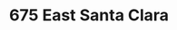 ---
title: 675 East Santa Clara
address: 675 E Santa Clara St, San Jose, CA 95112
developer: Eden Housing
municipality: San Jose
units: 214
phase: Approved
permits:
    MP23-008:
        status: Approved
        initial_date: 2023-11-21
        final_date: 2024-11-18
        apn: [46715084]
        address: 675 E Santa Clara St, San Jose, CA 95112
        description: "SB 35 Ministerial Permit (MP23-008) for the partial demolition of a commercial building (16,965-sf), construction of three, 100% affordable residential projects: a 5-story, senior housing development with 64 units, an 8-story, multifamily development with 114 apartment units, and 36 for-sale, attached townhomes; a request for State Density Bonus (5) concessions and (20) waivers (from various development standards), and the removal of 90 trees, including 15 ordinance-size trees, on an approximately 3.10-gross-acre-site."
        names: Consuelo Hernandez w/ County of Santa Clara; Cecilia Perez w/ Eden Housing;
    PRE20-134:
        status: Complete
        initial_date: 2020-10-09
        final_date: 2020-12-28
        apn: [46715084]
        address: 675 E Santa Clara St, San Jose, CA 95112
        description: "Enhanced Preliminary Review to propose the construction of four new buildings: one office building with an adjacent parking structure (A-1); two 8-story multifamily residential buildings (A-2, A-3); and one 5-story senior housing building (A-4). There are approximately 360 units of affordable housing included in the three residential buildings. The office building is primarily for the Santa Clara Housing Authority and will feature a ground floor Customer Service Center, ground floor retail, and a public plaza that opens up to East Santa Clara Street. This project intends to exercise AB 1763 and SB 35."
        names: Natalie Monk and Flaherty Ward w/ SANTA CLARA COUNTY HOUSING AUTHORITY;
geometry: [37.34435255488639, -121.87650969088824]
published: True
---